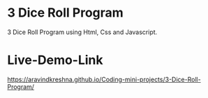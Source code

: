 # 3 Dice Roll Program
3 Dice Roll Program using Html, Css and Javascript.

# Live-Demo-Link
https://aravindkreshna.github.io/Coding-mini-projects/3-Dice-Roll-Program/
